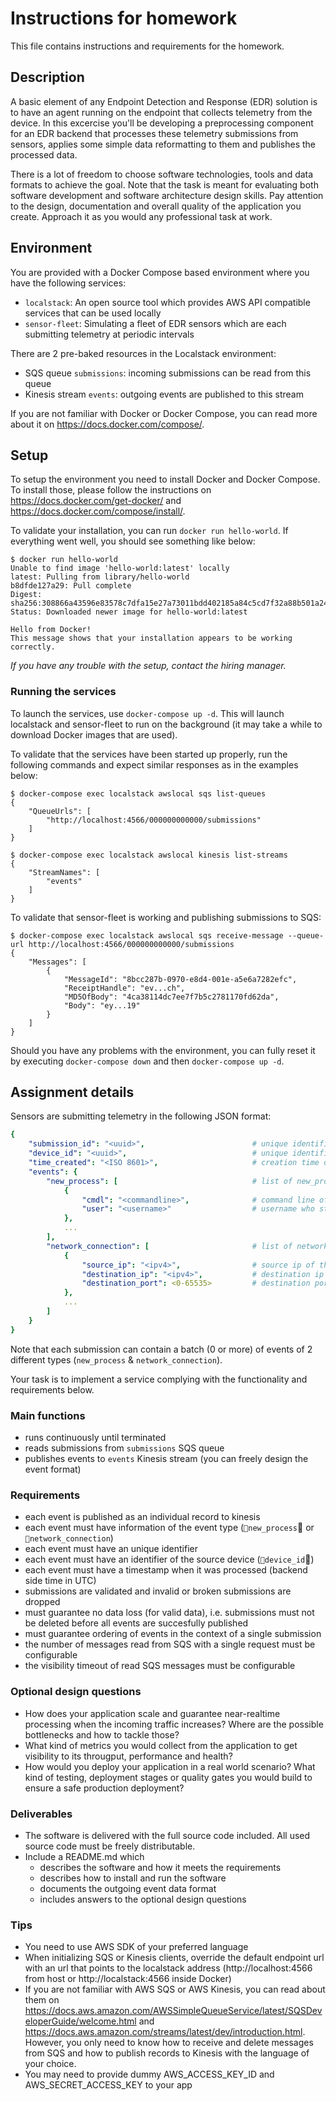 # Instructions for homework

This file contains instructions and requirements for the homework.

## Description

A basic element of any Endpoint Detection and Response (EDR) solution is to have an agent running on the endpoint that collects telemetry from the device. In this excercise you'll be developing a preprocessing component for an EDR backend that processes these telemetry submissions from sensors, applies some simple data reformatting to them and publishes the processed data.

There is a lot of freedom to choose software technologies, tools and data formats to achieve the goal.
Note that the task is meant for evaluating both software development and software architecture design skills. Pay attention to the design, documentation and overall quality of the application you create. Approach it as you would any professional task at work.

## Environment

You are provided with a Docker Compose based environment where you have the following services:

* `localstack`: An open source tool which provides AWS API compatible services that can be used locally
* `sensor-fleet`: Simulating a fleet of EDR sensors which are each submitting telemetry at periodic intervals

There are 2 pre-baked resources in the Localstack environment:

* SQS queue `submissions`: incoming submissions can be read from this queue
* Kinesis stream `events`: outgoing events are published to this stream

If you are not familiar with Docker or Docker Compose, you can read more about it on https://docs.docker.com/compose/.

## Setup

To setup the environment you need to install Docker and Docker Compose. To install those, please follow the instructions on https://docs.docker.com/get-docker/ and https://docs.docker.com/compose/install/.

To validate your installation, you can run `docker run hello-world`. If everything went well, you should see something like below:

```console
$ docker run hello-world
Unable to find image 'hello-world:latest' locally
latest: Pulling from library/hello-world
b8dfde127a29: Pull complete 
Digest: sha256:308866a43596e83578c7dfa15e27a73011bdd402185a84c5cd7f32a88b501a24
Status: Downloaded newer image for hello-world:latest

Hello from Docker!
This message shows that your installation appears to be working correctly.
```


_If you have any trouble with the setup, contact the hiring manager._

### Running the services

To launch the services, use `docker-compose up -d`. This will launch localstack and sensor-fleet to run on the background (it may take a while to download Docker images that are used). 

To validate that the services have been started up properly, run the following commands and expect similar responses as in the examples below:


```console
$ docker-compose exec localstack awslocal sqs list-queues
{
    "QueueUrls": [
        "http://localhost:4566/000000000000/submissions"
    ]
}
```

```console
$ docker-compose exec localstack awslocal kinesis list-streams
{
    "StreamNames": [
        "events"
    ]
}
```

To validate that sensor-fleet is working and publishing submissions to SQS:

```console
$ docker-compose exec localstack awslocal sqs receive-message --queue-url http://localhost:4566/000000000000/submissions
{
    "Messages": [
        {
            "MessageId": "8bcc287b-0970-e8d4-001e-a5e6a7282efc",
            "ReceiptHandle": "ev...ch",
            "MD5OfBody": "4ca38114dc7ee7f7b5c2781170fd62da",
            "Body": "ey...19"
        }
    ]
}
```

Should you have any problems with the environment, you can fully reset it by executing `docker-compose down` and then `docker-compose up -d`.

## Assignment details

Sensors are submitting telemetry in the following JSON format:

```yaml
{
    "submission_id": "<uuid>",                        # unique identifier of the submission (string)
    "device_id": "<uuid>",                            # unique identifier of the device (string)
    "time_created": "<ISO 8601>",                     # creation time of the submission, device local time (string)
    "events": {
        "new_process": [                              # list of new_process events
            {
                "cmdl": "<commandline>",              # command line of the executed process (string)
                "user": "<username>"                  # username who started the process (string)
            },
            ...
        ],
        "network_connection": [                       # list of network_connection events
            {
                "source_ip": "<ipv4>",                # source ip of the network connection, e.g. "192.168.0.1" (string)
                "destination_ip": "<ipv4>",           # destination ip of the network connection, e.g. "142.250.74.110" (string)
                "destination_port": <0-65535>         # destination port of the network connection, e.g. 443 (integer)
            },
            ...
        ]
    }
}
```

Note that each submission can contain a batch (0 or more) of events of 2 different types (`new_process` & `network_connection`).

Your task is to implement a service complying with the functionality and requirements below.

### Main functions

* runs continuously until terminated
* reads submissions from `submissions` SQS queue
* publishes events to `events` Kinesis stream (you can freely design the event format)

### Requirements

* each event is published as an individual record to kinesis
* each event must have information of the event type (`new_process` or `network_connection`)
* each event must have an unique identifier
* each event must have an identifier of the source device (`device_id`)
* each event must have a timestamp when it was processed (backend side time in UTC)
* submissions are validated and invalid or broken submissions are dropped
* must guarantee no data loss (for valid data), i.e. submissions must not be deleted before all events are succesfully published
* must guarantee ordering of events in the context of a single submission
* the number of messages read from SQS with a single request must be configurable
* the visibility timeout of read SQS messages must be configurable


### Optional design questions

* How does your application scale and guarantee near-realtime processing when the incoming traffic increases? Where are the possible bottlenecks and how to tackle those?
* What kind of metrics you would collect from the application to get visibility to its througput, performance and health?
* How would you deploy your application in a real world scenario? What kind of testing, deployment stages or quality gates you would build to ensure a safe production deployment?

### Deliverables

* The software is delivered with the full source code included. All used source code must be freely distributable.
* Include a README.md which
    * describes the software and how it meets the requirements
    * describes how to install and run the software
    * documents the outgoing event data format
    * includes answers to the optional design questions


### Tips

* You need to use AWS SDK of your preferred language
* When initializing SQS or Kinesis clients, override the default endpoint url with an url that points to the localstack address (http://localhost:4566 from host or http://localstack:4566 inside Docker)
* If you are not familiar with AWS SQS or AWS Kinesis, you can read about them on https://docs.aws.amazon.com/AWSSimpleQueueService/latest/SQSDeveloperGuide/welcome.html and https://docs.aws.amazon.com/streams/latest/dev/introduction.html. However, you only need to know how to receive and delete messages from SQS and how to publish records to Kinesis with the language of your choice.
* You may need to provide dummy AWS_ACCESS_KEY_ID and AWS_SECRET_ACCESS_KEY to your app
